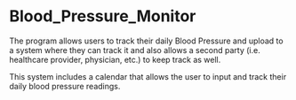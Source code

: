 # Blood_Pressure_Monitor

The program allows users to track their daily Blood Pressure and upload to a system where they can track it and also allows a second party (i.e. healthcare provider, physician, etc.) to keep track as well.  

This system includes a calendar that allows the user to input and track their daily blood pressure readings. 
